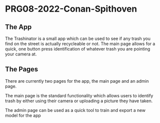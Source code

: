 # PRG08-2022-Conan-Spithoven

## The App
The Trashinator is a small app which can be used to see if any trash you find on the street is actually recycleable or not.
The main page allows for a quick, one button press identification of whatever trash you are pointing your camera at.

## The Pages
There are currently two pages for the app, the main page and an admin page.

The main page is the standard functionality which allows users to identify trash by either using their camera or uploading a picture they have taken.

The admin page can be used as a quick tool to train and export a new model for the app